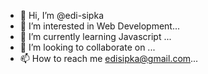 - 👋 Hi, I’m @edi-sipka
- 👀 I’m interested in Web Development...
- 🌱 I’m currently learning Javascript ...
- 💞️ I’m looking to collaborate on ...
- 📫 How to reach me edisipka@gmail.com...

<!---
edi-sipka/edi-sipka is a ✨ special ✨ repository because its `README.md` (this file) appears on your GitHub profile.
You can click the Preview link to take a look at your changes.
--->
